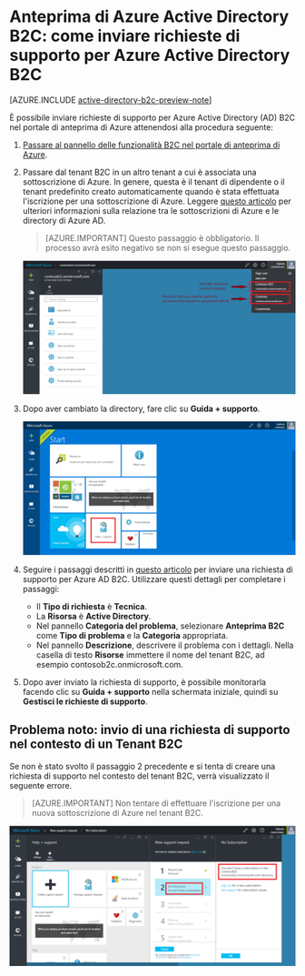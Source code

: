 <properties
	pageTitle="Anteprima di Azure Active Directory B2C: Supporto | Microsoft Azure"
	description="Come inviare richieste di supporto per Azure Active Directory B2C"
	services="active-directory-b2c"
	documentationCenter=""
	authors="swkrish"
	manager="msmbaldwin"
	editor="curtand"/>

<tags
	ms.service="active-directory-b2c"
	ms.workload="identity"
	ms.tgt_pltfrm="na"
	ms.devlang="na"
	ms.topic="article"
	ms.date="09/24/2015"
	ms.author="swkrish"/>

# Anteprima di Azure Active Directory B2C: come inviare richieste di supporto per Azure Active Directory B2C

[AZURE.INCLUDE [active-directory-b2c-preview-note](../../includes/active-directory-b2c-preview-note.md)]

È possibile inviare richieste di supporto per Azure Active Directory (AD) B2C nel portale di anteprima di Azure attenendosi alla procedura seguente:

1. [Passare al pannello delle funzionalità B2C nel portale di anteprima di Azure](active-directory-b2c-app-registration.md#navigate-to-the-b2c-features-blade).
2. Passare dal tenant B2C in un altro tenant a cui è associata una sottoscrizione di Azure. In genere, questa è il tenant di dipendente o il tenant predefinito creato automaticamente quando è stata effettuata l'iscrizione per una sottoscrizione di Azure. Leggere [questo articolo](active-directory-how-subscriptions-associated-directory.md#how-an-azure-subscription-is-related-to-azure-ad) per ulteriori informazioni sulla relazione tra le sottoscrizioni di Azure e le directory di Azure AD.

    > [AZURE.IMPORTANT]
    Questo passaggio è obbligatorio. Il processo avrà esito negativo se non si esegue questo passaggio.

    ![Supporto - Cambio di directory](./media/active-directory-b2c-support/support-switch-dir.png)

3. Dopo aver cambiato la directory, fare clic su **Guida + supporto**.

    ![Supporto -Supporto](./media/active-directory-b2c-support/support-support.png)

4. Seguire i passaggi descritti in [questo articolo](http://blogs.msdn.com/b/mast/archive/2013/10/24/windows-azure-technical-support-for-msdn-technet-or-mpn-users-and-partners.aspx) per inviare una richiesta di supporto per Azure AD B2C. Utilizzare questi dettagli per completare i passaggi:

    - Il **Tipo di richiesta** è **Tecnica**.
	- La **Risorsa** è **Active Directory**.
	- Nel pannello **Categoria del problema**, selezionare **Anteprima B2C** come **Tipo di problema** e la **Categoria** appropriata.
	- Nel pannello **Descrizione**, descrivere il problema con i dettagli. Nella casella di testo **Risorse** immettere il nome del tenant B2C, ad esempio contosob2c.onmicrosoft.com.

5. Dopo aver inviato la richiesta di supporto, è possibile monitorarla facendo clic su **Guida + supporto** nella schermata iniziale, quindi su **Gestisci le richieste di supporto**.

## Problema noto: invio di una richiesta di supporto nel contesto di un Tenant B2C

Se non è stato svolto il passaggio 2 precedente e si tenta di creare una richiesta di supporto nel contesto del tenant B2C, verrà visualizzato il seguente errore.

> [AZURE.IMPORTANT]
> Non tentare di effettuare l'iscrizione per una nuova sottoscrizione di Azure nel tenant B2C.

![Supporto - Nessuna sottoscrizione](./media/active-directory-b2c-support/support-no-sub.png)

<!----HONumber=Oct15_HO3-->